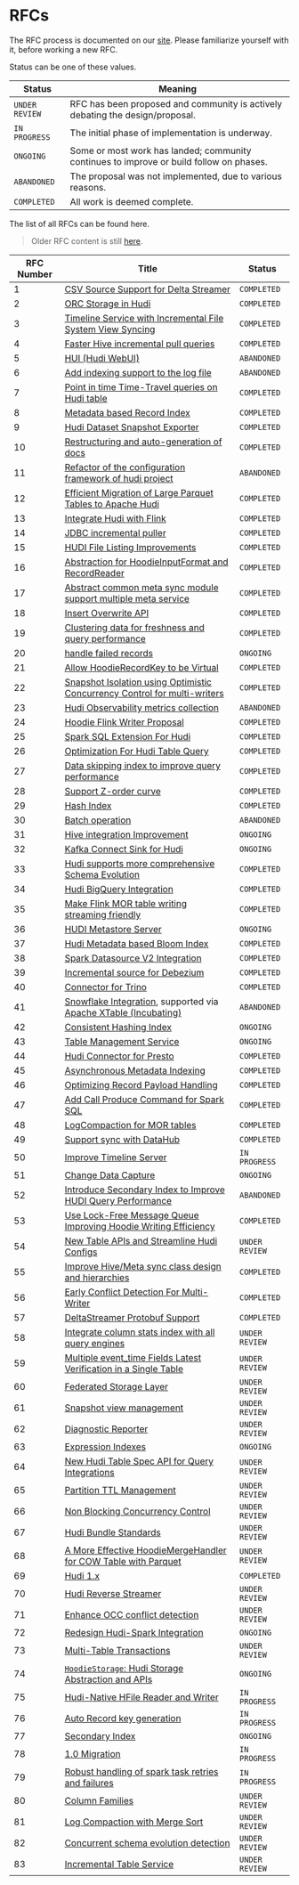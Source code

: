 <!--
  Licensed to the Apache Software Foundation (ASF) under one or more
  contributor license agreements.  See the NOTICE file distributed with
  this work for additional information regarding copyright ownership.
  The ASF licenses this file to You under the Apache License, Version 2.0
  (the "License"); you may not use this file except in compliance with
  the License.  You may obtain a copy of the License at

       http://www.apache.org/licenses/LICENSE-2.0

  Unless required by applicable law or agreed to in writing, software
  distributed under the License is distributed on an "AS IS" BASIS,
  WITHOUT WARRANTIES OR CONDITIONS OF ANY KIND, either express or implied.
  See the License for the specific language governing permissions and
  limitations under the License.
-->

# RFCs

The RFC process is documented on our [site](https://hudi.apache.org/contribute/rfc-process). Please familiarize yourself
with it, before working a new RFC.

Status can be one of these values.

| Status         | Meaning                                                                                 |
|----------------|-----------------------------------------------------------------------------------------|
| `UNDER REVIEW` | RFC has been proposed and community is actively debating the design/proposal.           |
| `IN PROGRESS`  | The initial phase of implementation is underway.                                        |
| `ONGOING`      | Some or most work has landed; community continues to improve or build follow on phases. |
| `ABANDONED`    | The proposal was not implemented, due to various reasons.                               |
| `COMPLETED`    | All work is deemed complete.                                                            |

The list of all RFCs can be found here.

> Older RFC content is still [here](https://cwiki.apache.org/confluence/display/HUDI/RFC+Process).

| RFC Number | Title                                                                                                                                                                                                               | Status         |
|------------|---------------------------------------------------------------------------------------------------------------------------------------------------------------------------------------------------------------------|----------------|
| 1          | [CSV Source Support for Delta Streamer](https://cwiki.apache.org/confluence/display/HUDI/RFC+-+01+%3A+CSV+Source+Support+for+Delta+Streamer)                                                                        | `COMPLETED`    |
| 2          | [ORC Storage in Hudi](https://cwiki.apache.org/confluence/pages/viewpage.action?pageId=113708439)                                                                                                                   | `COMPLETED`    |
| 3          | [Timeline Service with Incremental File System View Syncing](https://cwiki.apache.org/confluence/pages/viewpage.action?pageId=113708965)                                                                            | `COMPLETED`    |
| 4          | [Faster Hive incremental pull queries](https://cwiki.apache.org/confluence/pages/viewpage.action?pageId=115513622)                                                                                                  | `COMPLETED`    |
| 5          | [HUI (Hudi WebUI)](https://cwiki.apache.org/confluence/pages/viewpage.action?pageId=130027233)                                                                                                                      | `ABANDONED`    |
| 6          | [Add indexing support to the log file](https://cwiki.apache.org/confluence/display/HUDI/RFC+-+06+%3A+Add+indexing+support+to+the+log+file)                                                                          | `ABANDONED`    |
| 7          | [Point in time Time-Travel queries on Hudi table](https://cwiki.apache.org/confluence/display/HUDI/RFC+-+07+%3A+Point+in+time+Time-Travel+queries+on+Hudi+table)                                                    | `COMPLETED`    |
| 8          | [Metadata based Record Index](./rfc-8/rfc-8.md)                                                                                                                                                                     | `COMPLETED`    |
| 9          | [Hudi Dataset Snapshot Exporter](https://cwiki.apache.org/confluence/display/HUDI/RFC+-+09+%3A+Hudi+Dataset+Snapshot+Exporter)                                                                                      | `COMPLETED`    |
| 10         | [Restructuring and auto-generation of docs](https://cwiki.apache.org/confluence/display/HUDI/RFC+-+10+%3A+Restructuring+and+auto-generation+of+docs)                                                                | `COMPLETED`    |
| 11         | [Refactor of the configuration framework of hudi project](https://cwiki.apache.org/confluence/display/HUDI/RFC+-+11+%3A+Refactor+of+the+configuration+framework+of+hudi+project)                                    | `ABANDONED`    |
| 12         | [Efficient Migration of Large Parquet Tables to Apache Hudi](https://cwiki.apache.org/confluence/display/HUDI/RFC+-+12+%3A+Efficient+Migration+of+Large+Parquet+Tables+to+Apache+Hudi)                              | `COMPLETED`    |
| 13         | [Integrate Hudi with Flink](https://cwiki.apache.org/confluence/pages/viewpage.action?pageId=141724520)                                                                                                             | `COMPLETED`    |
| 14         | [JDBC incremental puller](https://cwiki.apache.org/confluence/display/HUDI/RFC+-+14+%3A+JDBC+incremental+puller)                                                                                                    | `COMPLETED`    |
| 15         | [HUDI File Listing Improvements](https://cwiki.apache.org/confluence/display/HUDI/RFC+-+15%3A+HUDI+File+Listing+Improvements)                                                                                       | `COMPLETED`    |
| 16         | [Abstraction for HoodieInputFormat and RecordReader](https://cwiki.apache.org/confluence/display/HUDI/RFC+-+16+Abstraction+for+HoodieInputFormat+and+RecordReader)                                                  | `COMPLETED`    |
| 17         | [Abstract common meta sync module support multiple meta service](https://cwiki.apache.org/confluence/display/HUDI/RFC+-+17+Abstract+common+meta+sync+module+support+multiple+meta+service)                          | `COMPLETED`    |
| 18         | [Insert Overwrite API](https://cwiki.apache.org/confluence/display/HUDI/RFC+-+18+Insert+Overwrite+API)                                                                                                              | `COMPLETED`    |
| 19         | [Clustering data for freshness and query performance](https://cwiki.apache.org/confluence/display/HUDI/RFC+-+19+Clustering+data+for+freshness+and+query+performance)                                                | `COMPLETED`    |
| 20         | [handle failed records](https://cwiki.apache.org/confluence/display/HUDI/RFC+-+20+%3A+handle+failed+records)                                                                                                        | `ONGOING`      |
| 21         | [Allow HoodieRecordKey to be Virtual](https://cwiki.apache.org/confluence/display/HUDI/RFC+-+21+%3A+Allow+HoodieRecordKey+to+be+Virtual)                                                                            | `COMPLETED`    |
| 22         | [Snapshot Isolation using Optimistic Concurrency Control for multi-writers](https://cwiki.apache.org/confluence/display/HUDI/RFC+-+22+%3A+Snapshot+Isolation+using+Optimistic+Concurrency+Control+for+multi-writers) | `COMPLETED`    |
| 23         | [Hudi Observability metrics collection](https://cwiki.apache.org/confluence/display/HUDI/RFC+-+23+%3A+Hudi+Observability+metrics+collection)                                                                        | `ABANDONED`    | 
| 24         | [Hoodie Flink Writer Proposal](https://cwiki.apache.org/confluence/display/HUDI/RFC-24%3A+Hoodie+Flink+Writer+Proposal)                                                                                             | `COMPLETED`    | 
| 25         | [Spark SQL Extension For Hudi](https://cwiki.apache.org/confluence/display/HUDI/RFC+-+25%3A+Spark+SQL+Extension+For+Hudi)                                                                                           | `COMPLETED`    | 
| 26         | [Optimization For Hudi Table Query](https://cwiki.apache.org/confluence/display/HUDI/RFC-26+Optimization+For+Hudi+Table+Query)                                                                                      | `COMPLETED`    | 
| 27         | [Data skipping index to improve query performance](https://cwiki.apache.org/confluence/display/HUDI/RFC-27+Data+skipping+index+to+improve+query+performance)                                                        | `COMPLETED`    | 
| 28         | [Support Z-order curve](https://cwiki.apache.org/confluence/pages/viewpage.action?pageId=181307144)                                                                                                                 | `COMPLETED`    |
| 29         | [Hash Index](https://cwiki.apache.org/confluence/display/HUDI/RFC+-+29%3A+Hash+Index)                                                                                                                               | `COMPLETED`    | 
| 30         | [Batch operation](https://cwiki.apache.org/confluence/display/HUDI/RFC+-+30%3A+Batch+operation)                                                                                                                     | `ABANDONED`    | 
| 31         | [Hive integration Improvement](https://cwiki.apache.org/confluence/display/HUDI/RFC+-+31%3A+Hive+integration+Improvment)                                                                                            | `ONGOING`      | 
| 32         | [Kafka Connect Sink for Hudi](https://cwiki.apache.org/confluence/display/HUDI/RFC-32+Kafka+Connect+Sink+for+Hudi)                                                                                                  | `ONGOING`      | 
| 33         | [Hudi supports more comprehensive Schema Evolution](https://cwiki.apache.org/confluence/display/HUDI/RFC+-+33++Hudi+supports+more+comprehensive+Schema+Evolution)                                                   | `COMPLETED`    | 
| 34         | [Hudi BigQuery Integration](./rfc-34/rfc-34.md)                                                                                                                                                                     | `COMPLETED`    | 
| 35         | [Make Flink MOR table writing streaming friendly](https://cwiki.apache.org/confluence/display/HUDI/RFC-35%3A+Make+Flink+MOR+table+writing+streaming+friendly)                                                       | `COMPLETED`    | 
| 36         | [HUDI Metastore Server](https://cwiki.apache.org/confluence/display/HUDI/%5BWIP%5D+RFC-36%3A+HUDI+Metastore+Server)                                                                                                 | `ONGOING`      | 
| 37         | [Hudi Metadata based Bloom Index](rfc-37/rfc-37.md)                                                                                                                                                                 | `COMPLETED`    | 
| 38         | [Spark Datasource V2 Integration](./rfc-38/rfc-38.md)                                                                                                                                                               | `COMPLETED`    | 
| 39         | [Incremental source for Debezium](./rfc-39/rfc-39.md)                                                                                                                                                               | `COMPLETED`    | 
| 40         | [Connector for Trino](./rfc-40/rfc-40.md)                                                                                                                                                                           | `COMPLETED`    | 
| 41         | [Snowflake Integration](./rfc-41/rfc-41.md), supported via [Apache XTable (Incubating)](https://xtable.apache.org/)                                                                                                 | `ABANDONED`    | 
| 42         | [Consistent Hashing Index](./rfc-42/rfc-42.md)                                                                                                                                                                      | `ONGOING`      | 
| 43         | [Table Management Service](./rfc-43/rfc-43.md)                                                                                                                                                                      | `ONGOING`      | 
| 44         | [Hudi Connector for Presto](./rfc-44/rfc-44.md)                                                                                                                                                                     | `COMPLETED`    | 
| 45         | [Asynchronous Metadata Indexing](./rfc-45/rfc-45.md)                                                                                                                                                                | `COMPLETED`    | 
| 46         | [Optimizing Record Payload Handling](./rfc-46/rfc-46.md)                                                                                                                                                            | `COMPLETED`    | 
| 47         | [Add Call Produce Command for Spark SQL](./rfc-47/rfc-47.md)                                                                                                                                                        | `COMPLETED`    | 
| 48         | [LogCompaction for MOR tables](./rfc-48/rfc-48.md)                                                                                                                                                                  | `COMPLETED`    | 
| 49         | [Support sync with DataHub](./rfc-49/rfc-49.md)                                                                                                                                                                     | `COMPLETED`    |
| 50         | [Improve Timeline Server](./rfc-50/rfc-50.md)                                                                                                                                                                       | `IN PROGRESS`  | 
| 51         | [Change Data Capture](./rfc-51/rfc-51.md)                                                                                                                                                                           | `ONGOING`      |
| 52         | [Introduce Secondary Index to Improve HUDI Query Performance](./rfc-52/rfc-52.md)                                                                                                                                   | `ABANDONED`    |
| 53         | [Use Lock-Free Message Queue Improving Hoodie Writing Efficiency](./rfc-53/rfc-53.md)                                                                                                                               | `COMPLETED`    | 
| 54         | [New Table APIs and Streamline Hudi Configs](./rfc-54/rfc-54.md)                                                                                                                                                    | `UNDER REVIEW` | 
| 55         | [Improve Hive/Meta sync class design and hierarchies](./rfc-55/rfc-55.md)                                                                                                                                           | `COMPLETED`    | 
| 56         | [Early Conflict Detection For Multi-Writer](./rfc-56/rfc-56.md)                                                                                                                                                     | `COMPLETED`    | 
| 57         | [DeltaStreamer Protobuf Support](./rfc-57/rfc-57.md)                                                                                                                                                                | `COMPLETED`    | 
| 58         | [Integrate column stats index with all query engines](./rfc-58/rfc-58.md)                                                                                                                                           | `UNDER REVIEW` |
| 59         | [Multiple event_time Fields Latest Verification in a Single Table](./rfc-59/rfc-59.md)                                                                                                                              | `UNDER REVIEW` |
| 60         | [Federated Storage Layer](./rfc-60/rfc-60.md)                                                                                                                                                                       | `UNDER REVIEW` |
| 61         | [Snapshot view management](./rfc-61/rfc-61.md)                                                                                                                                                                      | `UNDER REVIEW` |
| 62         | [Diagnostic Reporter](./rfc-62/rfc-62.md)                                                                                                                                                                           | `UNDER REVIEW` |
| 63         | [Expression Indexes](./rfc-63/rfc-63.md)                                                                                                                                                                            | `ONGOING`      |
| 64         | [New Hudi Table Spec API for Query Integrations](./rfc-64/rfc-64.md)                                                                                                                                                | `UNDER REVIEW` |
| 65         | [Partition TTL Management](./rfc-65/rfc-65.md)                                                                                                                                                                      | `UNDER REVIEW` |
| 66         | [Non Blocking Concurrency Control](./rfc-66/rfc-66.md)                                                                                                                                                              | `UNDER REVIEW` |
| 67         | [Hudi Bundle Standards](./rfc-67/rfc-67.md)                                                                                                                                                                         | `UNDER REVIEW` |
| 68         | [A More Effective HoodieMergeHandler for COW Table with Parquet](./rfc-68/rfc-68.md)                                                                                                                                | `UNDER REVIEW` |
| 69         | [Hudi 1.x](./rfc-69/rfc-69.md)                                                                                                                                                                                      | `COMPLETED`    |
| 70         | [Hudi Reverse Streamer](./rfc/rfc-70/rfc-70.md)                                                                                                                                                                     | `UNDER REVIEW` |
| 71         | [Enhance OCC conflict detection](./rfc/rfc-71/rfc-71.md)                                                                                                                                                            | `UNDER REVIEW` |
| 72         | [Redesign Hudi-Spark Integration](./rfc/rfc-72/rfc-72.md)                                                                                                                                                           | `ONGOING`      |
| 73         | [Multi-Table Transactions](./rfc-73/rfc-73.md)                                                                                                                                                                      | `UNDER REVIEW` |
| 74         | [`HoodieStorage`: Hudi Storage Abstraction and APIs](./rfc-74/rfc-74.md)                                                                                                                                            | `ONGOING`      |
| 75         | [Hudi-Native HFile Reader and Writer](./rfc-75/rfc-75.md)                                                                                                                                                           | `IN PROGRESS`  |
| 76         | [Auto Record key generation](./rfc-76/rfc-76.md)                                                                                                                                                                    | `IN PROGRESS`  |
| 77         | [Secondary Index](./rfc-77/rfc-77.md)                                                                                                                                                                               | `ONGOING`      |
| 78         | [1.0 Migration](./rfc-78/rfc-78.md)                                                                                                                                                                                 | `IN PROGRESS`  |
| 79         | [Robust handling of spark task retries and failures](./rfc-79/rfc-79.md)                                                                                                                                            | `IN PROGRESS`  |
| 80         | [Column Families](./rfc-80/rfc-80.md)                                                                                                                                                                               | `UNDER REVIEW` |
| 81         | [Log Compaction with Merge Sort](./rfc-81/rfc-81.md)                                                                                                                                                                | `UNDER REVIEW` |
| 82         | [Concurrent schema evolution detection](./rfc-82/rfc-82.md)                                                                                                                                                         | `UNDER REVIEW` |
| 83         | [Incremental Table Service](./rfc-83/rfc-83.md)                                                                                                                                                                     | `UNDER REVIEW` |